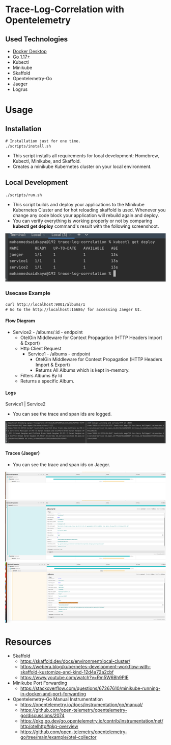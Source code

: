 
# Trace-Log-Correlation with Opentelemetry

## Used Technologies

* [Docker Desktop](https://www.docker.com/products/docker-desktop/)
* [Go 1.17+](https://go.dev/doc/install)
* Kubectl
* Minikube
* Skaffold
* Opentelemetry-Go
* Jaeger
* Logrus


# Usage

## Installation

```
# Installation just for one time.
./scripts/install.sh
```

* This script installs all requirements for local development: Homebrew, Kubectl, Minikube, and Skaffold.
* Creates a minikube Kubernetes cluster on your local environment.
## Local Development

```
./scripts/run.sh
```

* This script builds and deploy your applications to the Minikube Kubernetes Cluster and for hot reloading skaffold is used. Whenever you change any code block your application will rebuild again and deploy.
* You can verify everything is working properly or not by comparing **kubectl get deploy** command's result with the following screenshoot.

![kubectl.png](assets/kubectl.png)

### Usecase Example

```
curl http://localhost:9001/albums/1
# Go to the http://localhost:16686/ for accessing Jaeger UI.
```

#### Flow Diagram

* Service2 - /albums/:id - endpoint
  * OtelGin Middleware for Context Propagation (HTTP Headers Import & Export)
  * Http Client Request 
    * Service1 - /albums - endpoint
      * OtelGin Middleware for Context Propagation (HTTP Headers Import & Export)
      * Returns All Albums which is kept in-memory.
  * Filters Albums By Id
  * Returns a specific Album.

#### Logs

Service1 | Service2

* You can see the trace and span ids are logged.

![img.png](assets/img.png)

#### Traces (Jaeger)

* You can see the trace and span ids on Jaeger.

![img_1.png](assets/img_1.png)
![img_2.png](assets/img_2.png)
![img_3.png](assets/img_3.png)


# Resources

* Skaffold
  * https://skaffold.dev/docs/environment/local-cluster/
  * https://webera.blog/kubernetes-development-workflow-with-skaffold-kustomize-and-kind-12d4a72a2cbf
  * https://www.youtube.com/watch?v=Rm5W6Bh9PIE
* Minikube Port Forwarding
  * https://stackoverflow.com/questions/67267610/minikube-running-in-docker-and-port-forwarding
* Opentelemetry-Go Manual Instrumentation
  * https://opentelemetry.io/docs/instrumentation/go/manual/
  * https://github.com/open-telemetry/opentelemetry-go/discussions/2074
  * https://pkg.go.dev/go.opentelemetry.io/contrib/instrumentation/net/http/otelhttp#pkg-overview
  * https://github.com/open-telemetry/opentelemetry-go/tree/main/example/otel-collector